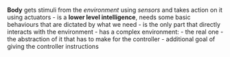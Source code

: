 **Body** gets stimuli from the *environment* using *sensors* and takes action on it using actuators
	- is a **lower level intelligence**, needs some basic behaviours that are dictated by what we need
	- is the only part that directly interacts with the environment
	- has a complex environment:
		- the real one
		- the abstraction of it that has to make for the controller
		- additional goal of giving the controller instructions